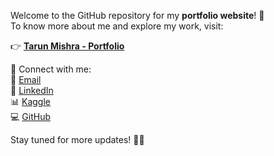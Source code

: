 Welcome to the GitHub repository for my **portfolio website**! 🎯  
To know more about me and explore my work, visit:  

👉 **[Tarun Mishra - Portfolio](https://tarundirector.github.io/tarunmishra.github.io/)**  

🔗 Connect with me:  
📧 [Email](mailto:tarunpmishra2001@gmail.com)  
💼 [LinkedIn](https://www.linkedin.com/in/tarunpmishra/)  
📊 [Kaggle](https://www.kaggle.com/tarundirector/code)  
💻 [GitHub](https://github.com/tarundirector)  

Stay tuned for more updates! 🚀✨
